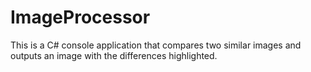 ImageProcessor
==============

This is a C# console application that compares two similar images and outputs an image with the differences highlighted.